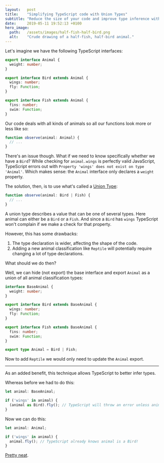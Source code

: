 ```yaml
---
layout:   post
title:    "Simplifying TypeScript code with Union Types"
subtitle: "Reduce the size of your code and improve type inference with this technique."
date:     2019-05-11 19:52:13 +0100
hero_image:
  path:   /assets/images/half-fish-half-bird.png
  alt:    "Crude drawing of a half-fish, half-bird animal."
---
```

Let's imagine we have the following TypeScript interfaces:

```ts
export interface Animal {
  weight: number;
}

export interface Bird extends Animal {
  wings: number;
  fly: Function;
}

export interface Fish extends Animal {
  fins: number;
  swim: Function;
}
```

Our code deals with all kinds of animals so all our functions look more or less like so:

```ts
function observe(animal: Animal) {
  // ...
}
```

There's an issue though. What if we need to know specifically whether we have a `Bird`? While checking for `animal.wings` is perfectly valid JavaScript, TypeScript errors out with `Property 'wings' does not exist on type 'Animal'`. Which makes sense: the `Animal` interface only declares a `weight` property.

The solution, then, is to use what's called a [Union Type]:

```ts
function observe(animal: Bird | Fish) {
  // ...
}
```

A union type describes a value that can be one of several types. Here animal can either be a `Bird` or a `Fish`. And since a `Bird` has `wings` TypeScript won't complain if we make a check for that property.

However, this has some drawbacks:

1. The type declaration is wider, affecting the shape of the code.
2. Adding a new animal classification like `Reptile` will potentially require changing a lot of type declarations.

What should we do then?

Well, we can hide (not export) the base interface and export `Animal` as a union of all animal classification types:

```ts
interface BaseAnimal {
  weight: number;
}

export interface Bird extends BaseAnimal {
  wings: number;
  fly: Function;
}

export interface Fish extends BaseAnimal {
  fins: number;
  swim: Function;
}

export type Animal = Bird | Fish;
```

Now to add `Reptile` we would only need to update the `Animal` export.

---

As an added benefit, this technique allows TypeScript to better infer types.

Whereas before we had to do this:

```ts
let animal: BaseAnimal;

if ('wings' in animal) {
  (animal as Bird).fly(); // TypeScript will throw an error unless animal is cast to Bird.
}
```

Now we can do this:

```ts
let animal: Animal;

if ('wings' in animal) {
  animal.fly(); // TypeScript already knows animal is a Bird!
}
```

[Pretty neat][Playground].

[Union Type]: https://www.typescriptlang.org/docs/handbook/advanced-types.html#union-types

[Playground]: https://www.typescriptlang.org/play/#src=interface%20BaseAnimal%20%7B%0D%0A%09weight%3A%20number%3B%0D%0A%7D%0D%0A%0D%0Ainterface%20Bird%20extends%20BaseAnimal%20%7B%0D%0A%20%20%20%20wings%3A%20number%3B%0D%0A%20%20%20%20fly%3A%20Function%0D%0A%7D%0D%0A%0D%0Ainterface%20Fish%20extends%20BaseAnimal%20%7B%0D%0A%20%20%20%20fins%3A%20number%3B%0D%0A%20%20%20%20swim%3A%20Function%3B%0D%0A%7D%0D%0A%0D%0Atype%20Animal%20%3D%20Bird%20%7C%20Fish%3B%0D%0A%0D%0Alet%20a%3A%20Animal%3B%0D%0Alet%20b%3A%20BaseAnimal%3B%0D%0A%0D%0Aif%20('wings'%20in%20a)%20%7B%0D%0A%20%20%20%20a.fly()%20%2F%2F%20TypeScript%20already%20knows%20animal%20is%20a%20Bird!%0D%0A%7D%0D%0A%0D%0Aif%20('wings'%20in%20b)%20%7B%0D%0A%20%20%20%20b.fly()%20%2F%2F%20TypeScript%20will%20throw%20an%20error%20unless%20animal%20is%20cast%20to%20Bird.%0D%0A%7D
